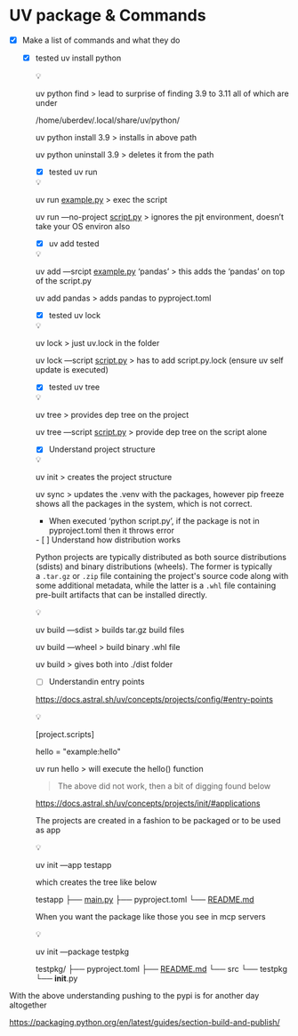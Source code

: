 # UV package & Commands

- [x] Make a list of commands and what they do

  - [x] tested uv install python
    <aside>
    💡

    uv python find > lead to surprise of finding
    3.9 to 3.11 all of which are under

    /home/uberdev/.local/share/uv/python/

    uv python install 3.9 > installs in above path

    uv python uninstall 3.9 > deletes it from the
    path

    </aside>

    - [x] tested uv run

    <aside>
    💡

    uv run [example.py](http://example.py) > exec
    the script

    uv run —no-project
    [script.py](http://script.py) > ignores the
    pjt environment, doesn’t take your OS environ
    also

    </aside>

    - [x] uv add tested

    <aside>
    💡

    uv add —srcipt [example.py](http://example.py)
    ‘pandas’ > this adds the ‘pandas’ on top of
    the script.py

    uv add pandas > adds pandas to pyproject.toml

    </aside>

    - [x] tested uv lock

    <aside>
    💡

    uv lock > just uv.lock in the folder

    uv lock —script
    [script.py](http://script.py) > has to add
    script.py.lock (ensure uv self update is
    executed)

    </aside>

    - [x] tested uv tree

    <aside>
    💡

    uv tree > provides dep tree on the project

    uv tree —script
    [script.py](http://script.py) > provide dep
    tree on the script alone

    </aside>

    - [x] Understand project structure

    <aside>
    💡

    uv init > creates the project structure

    uv sync > updates the .venv with the packages,
    however pip freeze shows all the packages in
    the system, which is not correct.

    - When executed ‘python script.py’, if the
    package is not in pyproject.toml then it
    throws error
    </aside>
    - [ ] Understand how distribution works

    Python projects are typically distributed as
    both source distributions (sdists) and binary
    distributions (wheels). The former is
    typically a `.tar.gz` or `.zip` file
    containing the project's source code along
    with some additional metadata, while the
    latter is a `.whl` file containing pre-built
    artifacts that can be installed directly.

    <aside>
    💡

    uv build —sdist > builds tar.gz build files

    uv build —wheel > build binary .whl file

    uv build > gives both into ./dist folder

    </aside>

    - [ ] Understandin entry points

    https://docs.astral.sh/uv/concepts/projects/config/#entry-points

    <aside>
    💡

    [project.scripts]

    hello = "example:hello"

    uv run hello > will execute the hello()
    function

    </aside>

    > The above did not work, then a bit of
    > digging found below

    https://docs.astral.sh/uv/concepts/projects/init/#applications

    The projects are created in a fashion to be
    packaged or to be used as app

    <aside>
    💡

    uv init —app testapp

    which creates the tree like below

    testapp ├── [main.py](http://main.py/) ├──
    pyproject.toml └──
    [README.md](http://readme.md/)

    </aside>

    When you want the package like those you see
    in mcp servers

    <aside>
    💡

    uv init —package testpkg

    testpkg/ ├── pyproject.toml ├──
    [README.md](http://readme.md/) └── src └──
    testpkg └── **init**.py

    </aside>

With the above understanding pushing to the pypi
is for another day altogether

https://packaging.python.org/en/latest/guides/section-build-and-publish/
